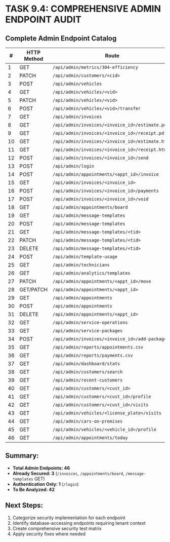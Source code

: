 # TASK 9.4: COMPREHENSIVE ADMIN ENDPOINT AUDIT

## Complete Admin Endpoint Catalog

| # | HTTP Method | Route | Line # | Function Name | Status |
|---|-------------|--------|--------|---------------|---------|
| 1 | GET | `/api/admin/metrics/304-efficiency` | 1107 | metrics_304_efficiency | TBD |
| 2 | PATCH | `/api/admin/customers/<cid>` | 1404 | patch_customer | TBD |
| 3 | POST | `/api/admin/vehicles` | 1599 | create_vehicle | TBD |
| 4 | GET | `/api/admin/vehicles/<vid>` | 1748 | get_vehicle | TBD |
| 5 | PATCH | `/api/admin/vehicles/<vid>` | 1793 | patch_vehicle | TBD |
| 6 | POST | `/api/admin/vehicles/<vid>/transfer` | 1944 | transfer_vehicle | TBD |
| 7 | GET | `/api/admin/invoices` | 2192 | list_invoices | **SECURED** |
| 8 | GET | `/api/admin/invoices/<invoice_id>/estimate.pdf` | 2268 | invoice_estimate_pdf | TBD |
| 9 | GET | `/api/admin/invoices/<invoice_id>/receipt.pdf` | 2336 | invoice_receipt_pdf | TBD |
| 10 | GET | `/api/admin/invoices/<invoice_id>/estimate.html` | 2396 | invoice_estimate_html | TBD |
| 11 | GET | `/api/admin/invoices/<invoice_id>/receipt.html` | 2449 | invoice_receipt_html | TBD |
| 12 | POST | `/api/admin/invoices/<invoice_id>/send` | 2502 | send_invoice | TBD |
| 13 | POST | `/api/admin/login` | 2609 | admin_login | **AUTH** |
| 14 | POST | `/api/admin/appointments/<appt_id>/invoice` | 3542 | create_appointment_invoice | TBD |
| 15 | GET | `/api/admin/invoices/<invoice_id>` | 3608 | get_invoice | TBD |
| 16 | POST | `/api/admin/invoices/<invoice_id>/payments` | 3632 | add_invoice_payment | TBD |
| 17 | POST | `/api/admin/invoices/<invoice_id>/void` | 3700 | void_invoice | TBD |
| 18 | GET | `/api/admin/appointments/board` | 3793 | appointments_board | **SECURED** |
| 19 | GET | `/api/admin/message-templates` | 4373 | list_message_templates | **SECURED** |
| 20 | POST | `/api/admin/message-templates` | 4455 | create_message_template | TBD |
| 21 | GET | `/api/admin/message-templates/<tid>` | 4500 | get_message_template | TBD |
| 22 | PATCH | `/api/admin/message-templates/<tid>` | 4516 | update_message_template | TBD |
| 23 | DELETE | `/api/admin/message-templates/<tid>` | 4561 | delete_message_template | TBD |
| 24 | POST | `/api/admin/template-usage` | 4653 | template_usage | TBD |
| 25 | GET | `/api/admin/technicians` | 4826 | list_technicians | TBD |
| 26 | GET | `/api/admin/analytics/templates` | 4910 | analytics_templates | TBD |
| 27 | PATCH | `/api/admin/appointments/<appt_id>/move` | 5133 | move_appointment | TBD |
| 28 | GET/PATCH | `/api/admin/appointments/<appt_id>` | 5262 | get_or_update_appointment | TBD |
| 29 | GET | `/api/admin/appointments` | 6329 | list_appointments | TBD |
| 30 | POST | `/api/admin/appointments` | 6469 | create_appointment | TBD |
| 31 | DELETE | `/api/admin/appointments/<appt_id>` | 6859 | delete_appointment | TBD |
| 32 | GET | `/api/admin/service-operations` | 7002 | list_service_operations | TBD |
| 33 | GET | `/api/admin/service-packages` | 7199 | list_service_packages | TBD |
| 34 | POST | `/api/admin/invoices/<invoice_id>/add-package` | 7352 | add_service_package | TBD |
| 35 | GET | `/api/admin/reports/appointments.csv` | 7547 | appointments_report | TBD |
| 36 | GET | `/api/admin/reports/payments.csv` | 7701 | payments_report | TBD |
| 37 | GET | `/api/admin/dashboard/stats` | 7806 | dashboard_stats | TBD |
| 38 | GET | `/api/admin/customers/search` | 7936 | search_customers | TBD |
| 39 | GET | `/api/admin/recent-customers` | 8158 | recent_customers | TBD |
| 40 | GET | `/api/admin/customers/<cust_id>` | 8293 | get_customer | TBD |
| 41 | GET | `/api/admin/customers/<cust_id>/profile` | 8596 | get_customer_profile | TBD |
| 42 | GET | `/api/admin/customers/<cust_id>/visits` | 8991 | get_customer_visits | TBD |
| 43 | GET | `/api/admin/vehicles/<license_plate>/visits` | 9032 | get_vehicle_visits | TBD |
| 44 | GET | `/api/admin/cars-on-premises` | 9078 | cars_on_premises | TBD |
| 45 | GET | `/api/admin/vehicles/<vehicle_id>/profile` | 9104 | get_vehicle_profile | TBD |
| 46 | GET | `/api/admin/appointments/today` | 9287 | appointments_today | TBD |

## Summary:
- **Total Admin Endpoints: 46**
- **Already Secured: 3** (`/invoices`, `/appointments/board`, `/message-templates` GET)
- **Authentication Only: 1** (`/login`)
- **To Be Analyzed: 42**

## Next Steps:
1. Categorize security implementation for each endpoint
2. Identify database-accessing endpoints requiring tenant context
3. Create comprehensive security test matrix
4. Apply security fixes where needed
